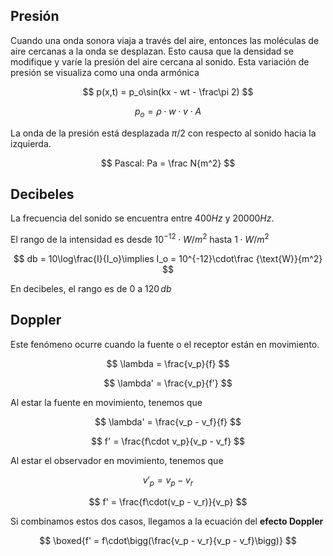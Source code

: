 ## Presión

Cuando una onda sonora viaja a través del aire, entonces las moléculas de aire cercanas a la onda se desplazan. Esto causa que la densidad se modifique y varíe la presión del aire cercana al sonido. Esta variación de presión se visualiza como una onda armónica

$$
p(x,t) = p_o\sin(kx - wt - \frac\pi 2)
$$

$$
p_o = \rho\cdot w\cdot v\cdot A
$$

La onda de la presión está desplazada $\pi/2$ con respecto al sonido hacia la izquierda.

$$
Pascal: Pa = \frac N{m^2}
$$

## Decibeles

La frecuencia del sonido se encuentra entre $400Hz$ y $20000Hz$.

El rango de la intensidad es desde $10^{-12}\cdot W /m^2$ hasta $1\cdot W/m^2$

$$
db = 10\log\frac{I}{I_o}\implies I_o = 10^{-12}\cdot\frac {\text{W}}{m^2}
$$

En decibeles, el rango es de $0$ a $120\,db$

## Doppler

Este fenómeno ocurre cuando la fuente o el receptor están en movimiento.

$$
\lambda = \frac{v_p}{f}
$$

$$
\lambda' = \frac{v_p}{f'}
$$

Al estar la fuente en movimiento, tenemos que

$$
\lambda' = \frac{v_p - v_f}{f}
$$

$$
f' = \frac{f\cdot v_p}{v_p - v_f}
$$

Al estar el observador en movimiento, tenemos que

$$
v'_p = v_p - v_r 
$$

$$
f' = \frac{f\cdot(v_p - v_r)}{v_p}
$$

Si combinamos estos dos casos, llegamos a la ecuación del **efecto Doppler**

$$
\boxed{f' = f\cdot\bigg(\frac{v_p - v_r}{v_p - v_f}\bigg)}
$$
